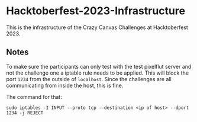# Hacktoberfest-2023-Infrastructure

This is the infrastructure of the Crazy Canvas Challenges at Hacktoberfest 2023.

## Notes

To make sure the participants can only test with the test pixelflut server and not the challenge one a iptable rule needs to be applied.
This will block the port `1234` from the outside of `localhost`.
Since the challenges are all communicating from inside the host, this is fine.

The command for that:

```shell
sudo iptables -I INPUT --proto tcp --destination <ip of host> --dport 1234 -j REJECT
```
